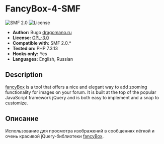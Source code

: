 # FancyBox-4-SMF
![SMF 2.0](https://img.shields.io/badge/SMF-2.0-75879b.svg?style=flat)
![License](https://img.shields.io/github/license/dragomano/fancybox-4-smf)

* **Author:** Bugo [dragomano.ru](https://dragomano.ru/mods/fancybox-4-smf)
* **License:** [GPL-3.0](https://github.com/dragomano/FancyBox-4-SMF/blob/master/LICENSE)
* **Compatible with:** SMF 2.0.*
* **Tested on:** PHP 7.3.13
* **Hooks only:** Yes
* **Languages:** English, Russian

## Description
[fancyBox](https://fancyapps.com/fancybox/3/) is a tool that offers a nice and elegant way to add zooming functionality for images on your forum. It is built at the top of the popular JavaScript framework jQuery and is both easy to implement and a snap to customize.

## Описание
Использование для просмотра изображений в сообщениях лёгкой и очень красивой jQuery-библиотеки [fancyBox](https://fancyapps.com/fancybox/3/).